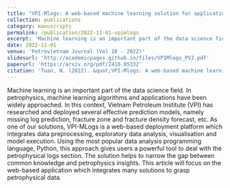 ```yaml
---
title: "VPI-Mlogs: A web-based machine learning solution for applications in petrophysics"
collection: publications
category: manuscripts
permalink: /publication/2022-11-01-vpimlogs
excerpt: 'Machine learning is an important part of the data science field. In petrophysics, machine learning algorithms and applications have been widely approached.'
date: 2022-11-01
venue: 'Petrovietnam Journal (Vol 10 - 2022)'
slidesurl: 'http://academicpages.github.io/files/VPIMlogs_PVJ.pdf'
paperurl: 'https://arxiv.org/pdf/2410.05332'
citation: 'Tuan, N. (2022). &quot;VPI-Mlogs: A web-based machine learning solution for applications in petrophysics.&quot; <i>Petrovietnam Journal (Vol 10 - 2022)</i>. p46-p52.'
---
```


Machine learning is an important part of the data science field. In petrophysics, machine learning algorithms and applications have been widely approached. In this context, Vietnam Petroleum Institute (VPI) has researched and deployed several effective prediction models, namely missing log prediction, fracture zone and fracture density forecast, etc. As one of our solutions, VPI-MLogs is a web-based deployment platform which integrates data preprocessing, exploratory data analysis, visualisation and model execution. Using the most popular data analysis programming language, Python, this approach gives users a powerful tool to deal with the petrophysical logs section. The solution helps to narrow the gap between common knowledge and petrophysics insights. This article will focus on the web-based application which integrates many solutions to grasp petrophysical data.